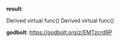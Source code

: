 **result**:
 
Derived virtual func()
Derived virtual func()
 
**godbolt**: https://godbolt.org/z/EMTzcrd9P